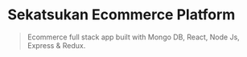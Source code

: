 
# Sekatsukan Ecommerce Platform

> Ecommerce full stack app built with Mongo DB, React, Node Js, Express & Redux.
>
> 

